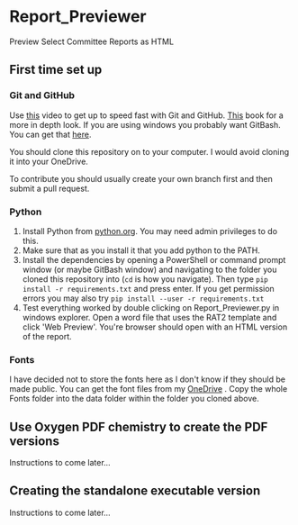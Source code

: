 # Report_Previewer
Preview Select Committee Reports as HTML

## First time set up

### Git and GitHub

Use [this](https://www.youtube.com/watch?v=6bjCvZEX52w) video to get up to speed fast with Git and GitHub. [This](https://git-scm.com/book/en/v2) book for a more in depth look. If you are using windows you probably want GitBash. You can get that [here](https://git-scm.com/download/win).

You should clone this repository on to your computer. I would avoid cloning it into your OneDrive.

To contribute you should usually create your own branch first and then submit a pull request.


### Python

1. Install Python from [python.org](https://www.python.org/downloads/). You may need admin privileges to do this.
2. Make sure that as you install it that you add python to the PATH.
3. Install the dependencies by opening a PowerShell or command prompt window (or maybe GitBash window) and navigating to the folder you cloned this repository into (`cd` is how you navigate). Then type `pip install -r requirements.txt` and press enter. If you get permission errors you may also try `pip install --user -r requirements.txt`
4. Test everything worked by double clicking on Report_Previewer.py in windows explorer. Open a word file that uses the RAT2 template and click 'Web Preview'. You're browser should open with an HTML version of the report.

### Fonts
I have decided not to store the fonts here as I don't know if they should be made public. You can get the font files from my [OneDrive](https://hopuk-my.sharepoint.com/:f:/g/personal/fawcettm_parliament_uk/EiwKXtif1aFNmOIxIv7SK5sBcToM0uHlkuCDZd_42AEImQ?e=BLcyY7) . Copy the whole Fonts folder into the data folder within the folder you cloned above.


## Use Oxygen PDF chemistry to create the PDF versions
Instructions to come later...

## Creating the standalone executable version
Instructions to come later...
